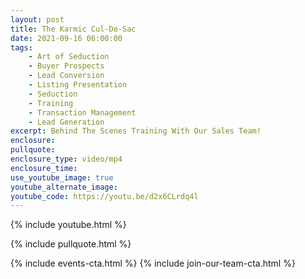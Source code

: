```yaml
---
layout: post
title: The Karmic Cul-De-Sac
date: 2021-09-16 06:00:00
tags:
    - Art of Seduction
    - Buyer Prospects
    - Lead Conversion
    - Listing Presentation
    - Seduction
    - Training
    - Transaction Management
    - Lead Generation
excerpt: Behind The Scenes Training With Our Sales Team!
enclosure:
pullquote:
enclosure_type: video/mp4
enclosure_time:
use_youtube_image: true
youtube_alternate_image:
youtube_code: https://youtu.be/d2x6CLrdq4l
---
```

{% include youtube.html %}

{% include pullquote.html %}

{% include events-cta.html %} {% include join-our-team-cta.html %}
